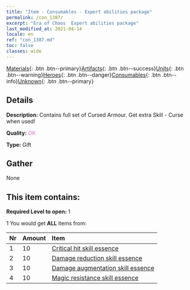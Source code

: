 ```yaml
---
title: "Item - Consumables - Expert abilities package"
permalink: /con_1387/
excerpt: "Era of Chaos  Expert abilities package"
last_modified_at: 2021-04-14
locale: en
ref: "con_1387.md"
toc: false
classes: wide
---
```

 [Materials](/Items/){: .btn .btn--primary}[Artifacts](/Items/Artifacts/){: .btn .btn--success}[Units](/Items/Units/){: .btn .btn--warning}[Heroes](/Items/Heroes/){: .btn .btn--danger}[Consumables](/Items/Consumables/){: .btn .btn--info}[Unknown](/Items/Unknown/){: .btn .btn--primary}

## Details
 **Description:** Contains full set of Cursed Armour. Get extra Skill - Curse when used!

 **Quality:** <span style="color: #DA70D6">OK</span>

 **Type:** Gift

## Gather

  None

## This item contains:

 **Required Level to open:** 1

 1 You would get **ALL** items  from:

  | Nr | Amount |     Item    |
  |:---|:-------|:------------|
  | 1 | 10 | [Critical hit skill essence](/Items/con_1115/) | 
  | 2 | 10 | [Damage reduction skill essence](/Items/con_1116/) | 
  | 3 | 10 | [Damage augmentation skill essence](/Items/con_1117/) | 
  | 4 | 10 | [Magic resistance skill essence](/Items/con_1118/) | 
